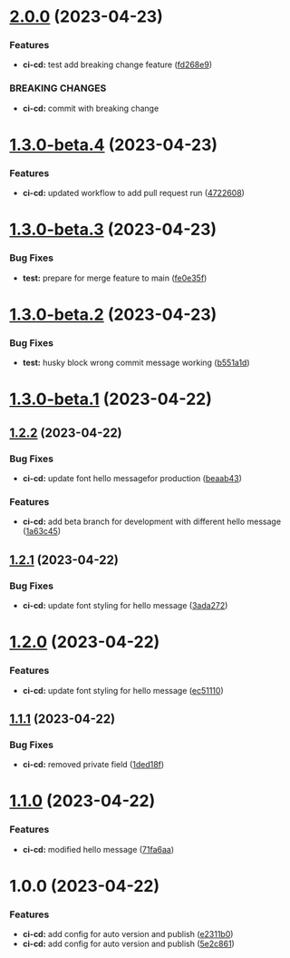 # [2.0.0](https://github.com/habibadeku-cpi/auto-pub-ver-lib-poc/compare/v1.2.2...v2.0.0) (2023-04-23)


### Features

* **ci-cd:** test add breaking change feature ([fd268e9](https://github.com/habibadeku-cpi/auto-pub-ver-lib-poc/commit/fd268e97d5898e55c26be467e7460dc7078ba037))


### BREAKING CHANGES

* **ci-cd:** commit with breaking change

# [1.3.0-beta.4](https://github.com/habibadeku-cpi/auto-pub-ver-lib-poc/compare/v1.3.0-beta.3...v1.3.0-beta.4) (2023-04-23)


### Features

* **ci-cd:** updated workflow to add pull request run ([4722608](https://github.com/habibadeku-cpi/auto-pub-ver-lib-poc/commit/4722608bb1ef54fd481e9a7855c00cfcc7195df4))


# [1.3.0-beta.3](https://github.com/habibadeku-cpi/auto-pub-ver-lib-poc/compare/v1.3.0-beta.2...v1.3.0-beta.3) (2023-04-23)


### Bug Fixes

* **test:** prepare for merge feature to main ([fe0e35f](https://github.com/habibadeku-cpi/auto-pub-ver-lib-poc/commit/fe0e35f2d90385970c2c19beedf5a2c690a9247b))

# [1.3.0-beta.2](https://github.com/habibadeku-cpi/auto-pub-ver-lib-poc/compare/v1.3.0-beta.1...v1.3.0-beta.2) (2023-04-23)


### Bug Fixes

* **test:** husky block wrong commit  message working ([b551a1d](https://github.com/habibadeku-cpi/auto-pub-ver-lib-poc/commit/b551a1d3b32d624e1d45eeab95076c977ed5a793))

# [1.3.0-beta.1](https://github.com/habibadeku-cpi/auto-pub-ver-lib-poc/compare/v1.2.1...v1.3.0-beta.1) (2023-04-22)

## [1.2.2](https://github.com/habibadeku-cpi/auto-pub-ver-lib-poc/compare/v1.2.1...v1.2.2) (2023-04-22)


### Bug Fixes

* **ci-cd:** update font hello messagefor production ([beaab43](https://github.com/habibadeku-cpi/auto-pub-ver-lib-poc/commit/beaab436abd1bb0dde3fcbd19b543a4bb1adedb0))


### Features

* **ci-cd:** add beta branch for development with different hello message ([1a63c45](https://github.com/habibadeku-cpi/auto-pub-ver-lib-poc/commit/1a63c450d095b8f521b57a59eef288f9011edec9))


## [1.2.1](https://github.com/habibadeku-cpi/auto-pub-ver-lib-poc/compare/v1.2.0...v1.2.1) (2023-04-22)


### Bug Fixes

* **ci-cd:** update font styling for hello message ([3ada272](https://github.com/habibadeku-cpi/auto-pub-ver-lib-poc/commit/3ada27249f02407b358b4ea028ea3daf5be53723))

# [1.2.0](https://github.com/habibadeku-cpi/auto-pub-ver-lib-poc/compare/v1.1.1...v1.2.0) (2023-04-22)


### Features

* **ci-cd:** update font styling for hello message ([ec51110](https://github.com/habibadeku-cpi/auto-pub-ver-lib-poc/commit/ec5111091165badc506cb4779f1574c5d0e9a2cf))

## [1.1.1](https://github.com/habibadeku-cpi/auto-pub-ver-lib-poc/compare/v1.1.0...v1.1.1) (2023-04-22)


### Bug Fixes

* **ci-cd:** removed private field ([1ded18f](https://github.com/habibadeku-cpi/auto-pub-ver-lib-poc/commit/1ded18f0dc78e0ed5ae2ccc4ed824687df47a2b6))

# [1.1.0](https://github.com/habibadeku-cpi/auto-pub-ver-lib-poc/compare/v1.0.0...v1.1.0) (2023-04-22)


### Features

* **ci-cd:** modified hello message ([71fa6aa](https://github.com/habibadeku-cpi/auto-pub-ver-lib-poc/commit/71fa6aacfac3cedb4c6c69804fa95999aa5bc253))

# 1.0.0 (2023-04-22)


### Features

* **ci-cd:** add config for auto version and publish ([e2311b0](https://github.com/habibadeku-cpi/auto-pub-ver-lib-poc/commit/e2311b06b231f363257f015b6152929c5b6d312e))
* **ci-cd:** add config for auto version and publish ([5e2c861](https://github.com/habibadeku-cpi/auto-pub-ver-lib-poc/commit/5e2c861e4ea98e6c4d93f3fa04f9cd9298510b00))
